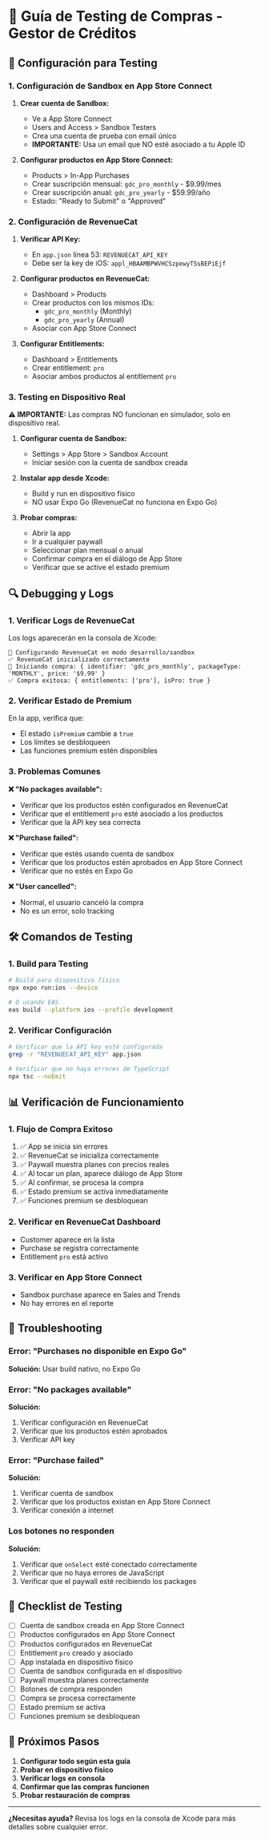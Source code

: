 # 🧪 Guía de Testing de Compras - Gestor de Créditos

## 📱 Configuración para Testing

### 1. **Configuración de Sandbox en App Store Connect**

1. **Crear cuenta de Sandbox:**
   - Ve a App Store Connect
   - Users and Access > Sandbox Testers
   - Crea una cuenta de prueba con email único
   - **IMPORTANTE:** Usa un email que NO esté asociado a tu Apple ID

2. **Configurar productos en App Store Connect:**
   - Products > In-App Purchases
   - Crear suscripción mensual: `gdc_pro_monthly` - $9.99/mes
   - Crear suscripción anual: `gdc_pro_yearly` - $59.99/año
   - Estado: "Ready to Submit" o "Approved"

### 2. **Configuración de RevenueCat**

1. **Verificar API Key:**
   - En `app.json` línea 53: `REVENUECAT_API_KEY`
   - Debe ser la key de iOS: `appl_HBAAMBPWVHCSzpewyTSsBEPiEjf`

2. **Configurar productos en RevenueCat:**
   - Dashboard > Products
   - Crear productos con los mismos IDs:
     - `gdc_pro_monthly` (Monthly)
     - `gdc_pro_yearly` (Annual)
   - Asociar con App Store Connect

3. **Configurar Entitlements:**
   - Dashboard > Entitlements
   - Crear entitlement: `pro`
   - Asociar ambos productos al entitlement `pro`

### 3. **Testing en Dispositivo Real**

**⚠️ IMPORTANTE:** Las compras NO funcionan en simulador, solo en dispositivo real.

1. **Configurar cuenta de Sandbox:**
   - Settings > App Store > Sandbox Account
   - Iniciar sesión con la cuenta de sandbox creada

2. **Instalar app desde Xcode:**
   - Build y run en dispositivo físico
   - NO usar Expo Go (RevenueCat no funciona en Expo Go)

3. **Probar compras:**
   - Abrir la app
   - Ir a cualquier paywall
   - Seleccionar plan mensual o anual
   - Confirmar compra en el diálogo de App Store
   - Verificar que se active el estado premium

## 🔍 Debugging y Logs

### 1. **Verificar Logs de RevenueCat**

Los logs aparecerán en la consola de Xcode:

```
🔧 Configurando RevenueCat en modo desarrollo/sandbox
✅ RevenueCat inicializado correctamente
🛒 Iniciando compra: { identifier: 'gdc_pro_monthly', packageType: 'MONTHLY', price: '$9.99' }
✅ Compra exitosa: { entitlements: ['pro'], isPro: true }
```

### 2. **Verificar Estado de Premium**

En la app, verifica que:
- El estado `isPremium` cambie a `true`
- Los límites se desbloqueen
- Las funciones premium estén disponibles

### 3. **Problemas Comunes**

**❌ "No packages available":**
- Verificar que los productos estén configurados en RevenueCat
- Verificar que el entitlement `pro` esté asociado a los productos
- Verificar que la API key sea correcta

**❌ "Purchase failed":**
- Verificar que estés usando cuenta de sandbox
- Verificar que los productos estén aprobados en App Store Connect
- Verificar que no estés en Expo Go

**❌ "User cancelled":**
- Normal, el usuario canceló la compra
- No es un error, solo tracking

## 🛠️ Comandos de Testing

### 1. **Build para Testing**

```bash
# Build para dispositivo físico
npx expo run:ios --device

# O usando EAS
eas build --platform ios --profile development
```

### 2. **Verificar Configuración**

```bash
# Verificar que la API key esté configurada
grep -r "REVENUECAT_API_KEY" app.json

# Verificar que no haya errores de TypeScript
npx tsc --noEmit
```

## 📊 Verificación de Funcionamiento

### 1. **Flujo de Compra Exitoso**

1. ✅ App se inicia sin errores
2. ✅ RevenueCat se inicializa correctamente
3. ✅ Paywall muestra planes con precios reales
4. ✅ Al tocar un plan, aparece diálogo de App Store
5. ✅ Al confirmar, se procesa la compra
6. ✅ Estado premium se activa inmediatamente
7. ✅ Funciones premium se desbloquean

### 2. **Verificar en RevenueCat Dashboard**

- Customer aparece en la lista
- Purchase se registra correctamente
- Entitlement `pro` está activo

### 3. **Verificar en App Store Connect**

- Sandbox purchase aparece en Sales and Trends
- No hay errores en el reporte

## 🚨 Troubleshooting

### Error: "Purchases no disponible en Expo Go"
**Solución:** Usar build nativo, no Expo Go

### Error: "No packages available"
**Solución:** 
1. Verificar configuración en RevenueCat
2. Verificar que los productos estén aprobados
3. Verificar API key

### Error: "Purchase failed"
**Solución:**
1. Verificar cuenta de sandbox
2. Verificar que los productos existan en App Store Connect
3. Verificar conexión a internet

### Los botones no responden
**Solución:**
1. Verificar que `onSelect` esté conectado correctamente
2. Verificar que no haya errores de JavaScript
3. Verificar que el paywall esté recibiendo los packages

## 📝 Checklist de Testing

- [ ] Cuenta de sandbox creada en App Store Connect
- [ ] Productos configurados en App Store Connect
- [ ] Productos configurados en RevenueCat
- [ ] Entitlement `pro` creado y asociado
- [ ] App instalada en dispositivo físico
- [ ] Cuenta de sandbox configurada en el dispositivo
- [ ] Paywall muestra planes correctamente
- [ ] Botones de compra responden
- [ ] Compra se procesa correctamente
- [ ] Estado premium se activa
- [ ] Funciones premium se desbloquean

## 🎯 Próximos Pasos

1. **Configurar todo según esta guía**
2. **Probar en dispositivo físico**
3. **Verificar logs en consola**
4. **Confirmar que las compras funcionen**
5. **Probar restauración de compras**

---

**¿Necesitas ayuda?** Revisa los logs en la consola de Xcode para más detalles sobre cualquier error.
